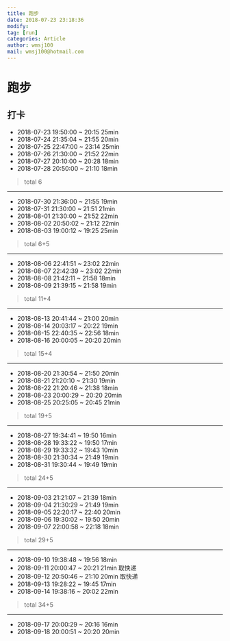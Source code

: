 ```yaml
---
title: 跑步
date: 2018-07-23 23:18:36	
modify: 
tag: [run]
categories: Article
author: wmsj100
mail: wmsj100@hotmail.com
---
```


# 跑步

## 打卡
- 2018-07-23 19:50:00 ~ 20:15  25min
- 2018-07-24 21:35:04 ~ 21:55  20min	
- 2018-07-25 22:47:00 ~ 23:14  25min
- 2018-07-26 21:30:00 ~ 21:52  22min
- 2018-07-27 20:10:00 ~ 20:28  18min
- 2018-07-28 20:50:00 ~ 21:10  18min
> total 6
--- 
- 2018-07-30 21:36:00 ~ 21:55  19min
- 2018-07-31 21:30:00 ~ 21:51  21min
- 2018-08-01 21:30:00 ~ 21:52  22min
- 2018-08-02 20:50:02 ~	21:12  22min
- 2018-08-03 19:00:12 ~ 19:25  25min
> total 6+5 
---
- 2018-08-06 22:41:51 ~ 23:02  22min
- 2018-08-07 22:42:39 ~ 23:02  22min
- 2018-08-08 21:42:11 ~ 21:58  18min	
- 2018-08-09 21:39:15 ~ 21:58  19min	
> total 11+4
---
- 2018-08-13 20:41:44 ~ 21:00  20min
- 2018-08-14 20:03:17 ~ 20:22  19min
- 2018-08-15 22:40:35 ~ 22:56  18min	
- 2018-08-16 20:00:05 ~ 20:20  20min
> total 15+4
---
- 2018-08-20 21:30:54 ~ 21:50  20min	
- 2018-08-21 21:20:10 ~ 21:30  19min
- 2018-08-22 21:20:46 ~ 21:38  18min
- 2018-08-23 20:00:29 ~ 20:20  20min	
- 2018-08-25 20:25:05 ~ 20:45  21min	
> total 19+5
---
- 2018-08-27 19:34:41 ~ 19:50  16min	
- 2018-08-28 19:33:22 ~	19:50  17min
- 2018-08-29 19:33:32 ~ 19:43  10min	
- 2018-08-30 21:30:34 ~ 21:49  19min	
- 2018-08-31 19:30:44 ~ 19:49  19min	
> total 24+5
---
- 2018-09-03 21:21:07 ~ 21:39  18min	
- 2018-09-04 21:30:29 ~ 21:49  19min	
- 2018-09-05 22:20:17 ~ 22:40  20min	
- 2018-09-06 19:30:02 ~ 19:50  20min	
- 2018-09-07 22:00:58 ~ 22:18  18min	
> total 29+5
---
- 2018-09-10 19:38:48 ~ 19:56  18min	
- 2018-09-11 20:00:47 ~ 20:21  21min 取快递	
- 2018-09-12 20:50:46 ~ 21:10  20min 取快递
- 2018-09-13 19:28:22 ~ 19:45  17min	
- 2018-09-14 19:38:16 ~ 20:02  22min  	
> total 34+5
---
- 2018-09-17 20:00:29 ~ 20:16  16min	
- 2018-09-18 20:00:51 ~ 20:20  20min	
